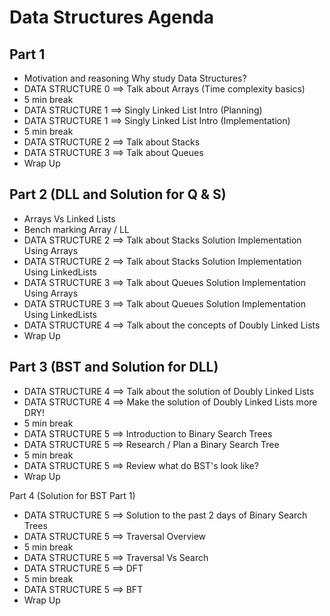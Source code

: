 # Data Structures Agenda

## Part 1
- Motivation and reasoning Why study Data Structures?
- DATA STRUCTURE 0 ==> Talk about Arrays (Time complexity basics)
- 5 min break
- DATA STRUCTURE 1 ==> Singly Linked List Intro (Planning)
- DATA STRUCTURE 1 ==> Singly Linked List Intro (Implementation)
- 5 min break
- DATA STRUCTURE 2 ==> Talk about Stacks
- DATA STRUCTURE 3 ==> Talk about Queues
- Wrap Up

## Part 2 (DLL and Solution for Q & S)
- Arrays Vs Linked Lists
- Bench marking Array / LL
- DATA STRUCTURE 2 ==> Talk about Stacks Solution Implementation Using Arrays
- DATA STRUCTURE 2 ==> Talk about Stacks Solution Implementation Using LinkedLists
- DATA STRUCTURE 3 ==> Talk about Queues Solution Implementation Using Arrays
- DATA STRUCTURE 3 ==> Talk about Queues Solution Implementation Using LinkedLists
- DATA STRUCTURE 4 ==>  Talk about the concepts of Doubly Linked Lists
- Wrap Up

## Part 3 (BST and Solution for DLL)
- DATA STRUCTURE 4 ==>  Talk about the solution of Doubly Linked Lists
- DATA STRUCTURE 4 ==>  Make the solution of Doubly Linked Lists more DRY!
- 5 min break
- DATA STRUCTURE 5 ==> Introduction to Binary Search Trees
- DATA STRUCTURE 5 ==> Research / Plan a Binary Search Tree
- 5 min break
- DATA STRUCTURE 5 ==> Review what do BST's look like?
- Wrap Up

Part 4 (Solution for BST Part 1)
- DATA STRUCTURE 5 ==> Solution to the past 2 days of Binary Search Trees
- DATA STRUCTURE 5 ==> Traversal Overview
- 5 min break
- DATA STRUCTURE 5 ==> Traversal Vs Search
- DATA STRUCTURE 5 ==> DFT
- 5 min break
- DATA STRUCTURE 5 ==> BFT
- Wrap Up